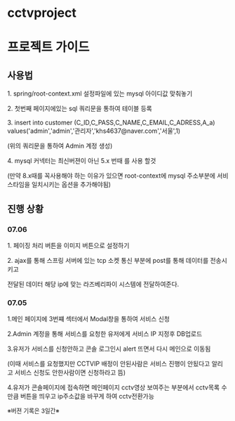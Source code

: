 # cctvproject
<h1>프로젝트 가이드</h1>
<h2>사용법</h2>
<p>1. spring/root-context.xml 설정파일에 있는 mysql 아이디값 맞춰놓기<p>
<p>2. 첫번째 페이지에있는 sql 쿼리문을 통하여 테이블 등록</p>
<p>3. insert into customer (C_ID,C_PASS,C_NAME,C_EMAIL,C_ADRESS,A_a) values('admin','admin','관리자','khs4637@naver.com','서울',1)</p>
<p> (위의 쿼리문을 통하여 Admin 계정 생성) </p>
<p> 4. mysql 커넥터는 최신버젼이 아닌 5.x 번때 를 사용 할것 </p>
<p>(만약 8.x때를 꼭사용해야 하는 이유가 있으면 root-context에 mysql 주소부분에 서비스타임을 일치시키는 옵션을 추가해야됨) </p>

<h2>진행 상황</h2>
<h3>07.06</h3>
<p>1. 페이징 처리 버튼을 이미지 버튼으로 설정하기</p>
<p>2. ajax를 통해 스프링 서버에 있는 tcp 소켓 통신 부분에 post를 통해 데이터를 전송시키고 </p>
<p>   전달된 데이터 해당 ip에 맞는 라즈베리파이 시스템에 전달하여준다. </p>
<h3>07.05</h3>
 <p>1.메인 페이지에 3번쨰 섹터에서 Modal창을 통하여 서비스 신청</p>
<p>2.Admin 계정을 통해 서비스를 요청한 유저에게 서비스 IP 지정후 DB업로드</p>
<p>3.유저가 서비스를 신청안하고 콘솔 로그인시 alert 뜨면서 다시 메인으로 이동됨</p>
<p>(이때 서비스를 요청했지만 CCTVIP 배정이 안된사람은 서비스 진행이 안됬다고 알리고 서비스 신청도 안한사람이면 신청하라고 뜸)</p>
 <p>4.유저가 콘솔페이지에 접속하면 메인페이지 cctv영상 보여주는 부분에서 cctv목록 수만큼 버튼을 띄우고 ip주소값을 바꾸게 하여 cctv전환가능</p>
 <p style="font-size:10pt;">※버젼 기록은 3일간※</p>
  
  

